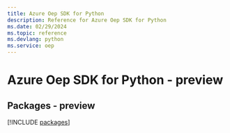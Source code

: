 ```yaml
---
title: Azure Oep SDK for Python
description: Reference for Azure Oep SDK for Python
ms.date: 02/29/2024
ms.topic: reference
ms.devlang: python
ms.service: oep
---
```

# Azure Oep SDK for Python - preview
## Packages - preview
[!INCLUDE [packages](oep-index.md)]